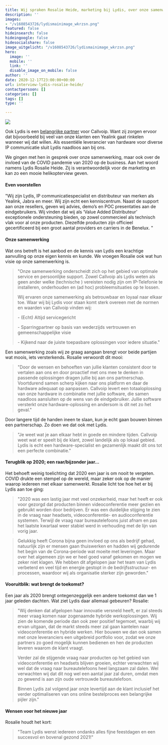 ```yaml
---
title: Wij spraken Rosalie Heide, marketing bij Lydis, over onze samenwerking
description: ''
images:
- "/v1608543726/lydismainimage_wkrzsn.png"
featured: false
hideinsearch: false
hideingoogle: false
hidesocialshare: false
image_uitgelicht: "/v1608543726/lydismainimage_wkrzsn.png"
hero:
  image: ''
  mobile: ''
  link: ''
  disable_image_on_mobile: false
author: ''
date: 2020-12-17T23:00:00+00:00
url: interview-lydis-rosalie-heide/
contactpersoon: []
categories: []
tags: []
type: ''

---
```

![](https://res.cloudinary.com/callvoip/image/upload/v1608543726/lydismainimage_wkrzsn.png)

Ook Lydis is een [belangrijke partner](https://www.callvoip.nl/partners/lydis/) voor Callvoip. Want zij zorgen ervoor dat bijvoorbeeld bij veel van onze klanten een Yealink gaat rinkelen wanneer wij dat willen. Als essentiële leverancier van hardware voor diverse IP communicatie sluit Lydis naadloos aan bij ons.

We gingen met hen in gesprek over onze samenwerking, maar ook over de invloed van de COVID pandemie van 2020 op de business. Aan het woord namens Lydis Rosalie Heide. Zij is verantwoordelijk voor de marketing en kan zo een mooie helikopterview geven.

#### Even voorstellen

"Wij zijn Lydis, IP communicatiespecialist en distributeur van merken als Yealink, Jabra en meer. Wij zijn echt een kenniscentrum. Naast de support aan onze resellers, geven wij advies, demo’s en POC presentaties aan de eindgebruikers. Wij vinden dat wij als ‘Value Added Distributeur’ exceptionele ondersteuning bieden, op zowel commercieel als technisch vlak voor al onze producten. Diezelfde producten zijn officieel gecertificeerd bij een groot aantal providers en carriers in de Benelux. "

#### Onze samenwerking

Wat ons betreft is het aanbod en de kennis van Lydis een krachtige aanvulling op onze eigen kennis en kunde. We vroegen Rosalie ook wat hun visie op onze samenwerking is.

> "Onze samenwerking onderscheidt zich op het gebied van optimale service en persoonlijke support. Zowel Callvoip als Lydis weten als geen ander welke (technische ) vereisten nodig zijn om IP-Telefonie te installeren, onderhouden en (ad hoc) probleemsituaties op te lossen.
>
> Wij ervaren onze samenwerking als betrouwbaar en loyaal naar elkaar toe. Waar wij bij Lydis voor staan komt sterk overeen met de normen en waarden van Callvoip vinden wij:
>
> \- (Echt) Altijd servicegericht
>
> \- Sparringpartner op basis van wederzijds vertrouwen en gemeenschappelijke visie
>
> \- Kijkend naar de juiste toepasbare oplossingen voor iedere situatie."

Een samenwerking zoals wij ze graag aangaan brengt voor beide partijen wat moois, iets versterkends. Rosalie verwoordt dit mooi:

> "Door de wensen en behoeften van jullie klanten consistent door te vertalen aan ons en door proactief met ons mee te denken in passende oplossingen dragen jullie bij aan ons partnerschap. Voortdurend samen scherp kijken naar ons platform en daar de hardware adequaat op aanpassen. Callvoip levert een totaaloplossing van onze hardware in combinatie met jullie software, die samen naadloos aansluiten op de wens van de eindgebruiker. Jullie software versterkt onze hardware-oplossing en andersom is dit net zo het geval."

Door langere tijd de handen ineen te slaan, kun je echt gaan bouwen binnen een partnerschap. Zo doen we dat ook met Lydis.

> "Je weet wat je aan elkaar hebt in goede en mindere tijden. Callvoip weet wat er speelt bij de klant, zowel landelijk als op lokaal gebied. Lydis is echt een hardware-specialist en gezamenlijk maakt dit ons tot een perfecte combinatie."

#### **Terugblik op 2020; een raar/bijzonder jaar…**

Het behoeft weinig toelichting dat 2020 een jaar is om nooit te vergeten. COVID drukte een stempel op de wereld, maar zeker ook op de manier waarop iedereen met elkaar samenwerkt. Rosalie licht toe hoe het er bij Lydis aan toe ging:

> "2020 was een lastig jaar met veel onzekerheid, maar het heeft er ook voor gezorgd dat producten binnen videoconferentie meer gezien en gebruikt worden door bedrijven. Er was een duidelijke stijging te zien in de vraag naar headsets, videoconferentie- en audioconferentie systemen. Terwijl de vraag naar bureautelefoons juist afnam en pas het laatste kwartaal weer stabiel werd in verhouding met de lijn van vorig jaar.

> Gelukkig heeft Corona bijna geen invloed op ons als bedrijf gehad, natuurlijk zijn er mensen gaan thuiswerken en hadden wij gedurende het begin van de Corona-periode wat moeite met leveringen. Maar over het algemeen zijn we er heel goed vanaf gekomen en mogen we zeker niet klagen. We hebben dit afgelopen jaar het team van Lydis verbeterd en veel tijd en energie gestopt in de bedrijfsstructuur- en processen, waardoor wij als organisatie sterker zijn geworden."

#### Vooruitblik: wat brengt de toekomst?

Een jaar als 2020 brengt ontegenzeggelijk een andere toekomst dan we 1 jaar geleden dachten. Wat ziet Lydis daar allemaal gebeuren? Rosalie:

> "Wij denken dat afgelopen haar innovatie versneld heeft, er zal steeds meer vraag komen naar zogenaamde hybride werkoplossingen. Wij zien de komende periode dan ook zeer positief tegemoet, waarbij wij ervan uitgaan, dat de markt steeds meer zal gaan kantelen naar videoconferentie en hybride werken. Hier bouwen we dan ook samen met onze leveranciers een uitgebreid portfolio voor, zodat we onze partners zo goed mogelijk kunnen bedienen en hen de producten leveren waarom de klant vraagt.
>
> Verder zal de stijgende vraag naar producten op het gebied van videoconferentie en headsets blijven groeien, echter verwachten wij wel dat de vraag naar bureautelefoons heel langzaam zal dalen. Wel verwachten wij dat dit nog wel een aantal jaar zal duren, omdat men zo gewend is aan zijn oude vertrouwde bureautelefoon.
>
> Binnen Lydis zal volgend jaar onze levertijd aan de klant inclusief het verder optimaliseren van ons online bestelproces een belangrijke pijler zijn."

#### Wensen voor het nieuwe jaar

Rosalie houdt het kort:

> "Team Lydis wenst iedereen ondanks alles fijne feestdagen en een succesvol en bovenal gezond 2021!"
